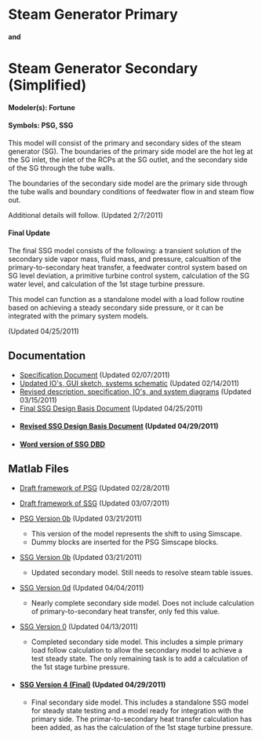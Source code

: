 # Steam Generator Primary #
#### and ####
# Steam Generator Secondary (Simplified) #
#### Modeler(s): Fortune ####
#### Symbols: PSG, SSG ####

This model will consist of the primary and secondary sides of the steam
generator (SG).  The boundaries of the primary side model are the hot leg at the SG inlet, the inlet of the RCPs at the SG outlet, and the secondary side of the SG through the tube walls.

The boundaries of the secondary side model are the primary side through the tube walls and boundary conditions of feedwater flow in and steam
flow out.

Additional details will follow. (Updated 2/7/2011)

#### Final Update ####

The final SSG model consists of the following: a transient solution of the secondary side vapor mass, fluid mass, and pressure, calcualtion of the primary-to-secondary heat transfer, a feedwater control system based on SG level deviation, a primitive turbine control system, calculation of the SG water level, and calculation of the 1st stage turbine pressure.

This model can function as a standalone model with a load follow routine based on achieving a steady secondary side pressure, or it can be integrated with the primary system models.

(Updated 04/25/2011)




## Documentation ##
  * [Specification Document](http://code.google.com/p/panther/downloads/detail?name=PSG_IOs_Fortune.docx&can=2&q=) (Updated 02/07/2011)
  * [Updated IO's, GUI sketch, systems schematic](http://code.google.com/p/panther/downloads/detail?name=PSG_D125_02-14-11.pptx&can=2&q=) (Updated 02/14/2011)
  * [Revised description, specification, IO's, and system diagrams](http://code.google.com/p/panther/downloads/detail?name=PSG_SSG_revised_03-15-11.docx&can=2&q=) (Updated 03/15/2011)
  * [Final SSG Design Basis Document](http://code.google.com/p/panther/downloads/detail?name=SSG_Design_Basis_Document_Final.docx&can=2&q=) (Updated 04/25/2011)
  * #### [Revised SSG Design Basis Document](http://code.google.com/p/panther/downloads/detail?name=SSG_Design_Basis_Document_Revised.pdf&can=2&q=) (Updated 04/29/2011) ####
  * #### [Word version of SSG DBD](http://code.google.com/p/panther/downloads/detail?name=SSG_Design_Basis_Document_Revised.docx&can=2&q=) ####



## Matlab Files ##
  * [Draft framework of PSG](http://code.google.com/p/panther/downloads/detail?name=PSG_va.mdl&can=2&q=) (Updated 02/28/2011)
  * [Draft framework of SSG](http://code.google.com/p/panther/downloads/detail?name=SSG_va.mdl&can=2&q=) (Updated 03/07/2011)

  * [PSG Version 0b](http://code.google.com/p/panther/downloads/detail?name=PSG_vb.mdl&can=2&q=) (Updated 03/21/2011)
    * This version of the model represents the shift to using Simscape.
    * Dummy blocks are inserted for the PSG Simscape blocks.

  * [SSG Version 0b](http://code.google.com/p/panther/downloads/detail?name=PSG_vb.mdl&can=2&q=) (Updated 03/21/2011)
    * Updated secondary model.  Still needs to resolve steam table issues.

  * [SSG Version 0d](http://code.google.com/p/panther/downloads/detail?name=SSG_vd%20-%20Copy.mdl&can=2&q=) (Updated 04/04/2011)
    * Nearly complete secondary side model.  Does not include calculation of primary-to-secondary heat transfer, only fed this value.

  * [SSG Version 0](http://code.google.com/p/panther/downloads/detail?name=SSG_v0.zip&can=2&q=) (Updated 04/13/2011)
    * Completed secondary side model.  This includes a simple primary load follow calculation to allow the secondary model to achieve a test steady state.  The only remaining task is to add a calculation of the 1st stage turbine pressure.

  * #### [SSG Version 4 (Final)](http://code.google.com/p/panther/downloads/detail?name=SSG_v4.zip&can=2&q=) (Updated 04/29/2011) ####
    * Final secondary side model.  This includes a standalone SSG model for steady state testing and a model ready for integration with the primary side.  The primar-to-secondary heat transfer calculation has been added, as has the calculation of the 1st stage turbine pressure.